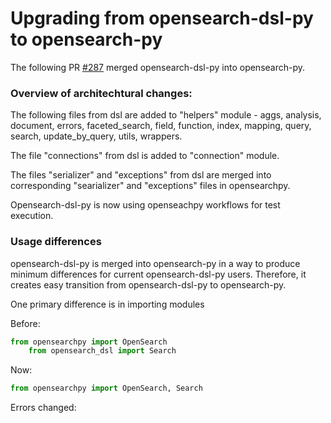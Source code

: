 Upgrading from opensearch-dsl-py to opensearch-py
==================================================

The following PR [#287](https://github.com/opensearch-project/opensearch-py/pull/287) merged opensearch-dsl-py into opensearch-py.

### Overview of architechtural changes:

The following files from dsl are added to "helpers" module - aggs, analysis, document, errors, faceted_search, field, function, index, mapping, query, search, update_by_query, utils, wrappers.

The file "connections" from dsl is added to "connection" module.

The files "serializer" and "exceptions" from dsl are merged into corresponding "searializer" and "exceptions" files in opensearchpy.

Opensearch-dsl-py is now using openseachpy workflows for test execution. 
### Usage differences

opensearch-dsl-py is merged into opensearch-py in a way to produce minimum differences for current opensearch-dsl-py users. Therefore, it creates easy transition from opensearch-dsl-py to opensearch-py.

One primary difference is in importing modules

Before:
```python
from opensearchpy import OpenSearch
    from opensearch_dsl import Search
```

Now:
```python
from opensearchpy import OpenSearch, Search
```








Errors changed:
